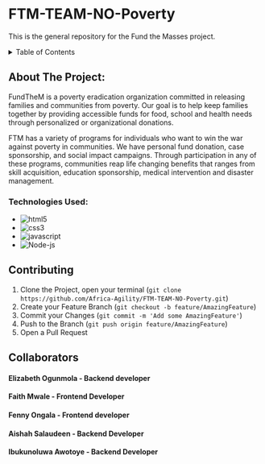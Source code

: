 # FTM-TEAM-NO-Poverty
This is the general repository for the Fund the Masses project.


<!-- TABLE OF CONTENTS -->
<details>
  <summary>Table of Contents</summary>
  <ol>
    <li>
      <a href="#about-the-project">About The Project</a>
      <ul>
        <li><a href="#technologies-used">Built With</a></li>  
        <li><a href="#contributing">Contributing</a></li>
        <li><a href="#collaborators">Collaborators</a></li>
      </ul>
    </li>
    <li>
      <a href="#how-to-use">How To use</a>
      <ul>
        <li></li>
      </ul>
    </li>
  </ol>
</details>


<!-- ABOUT THE PROJECT -->
## About The Project:

FundTheM is a poverty eradication organization committed in releasing families and communities from poverty. Our goal is to help keep families together by providing accessible funds for food, school and health needs through personalized or organizational donations.

FTM has a variety of programs for individuals who want to win the war against poverty in communities. We have personal fund donation, case sponsorship, and social impact campaigns. Through participation in any of these programs, communities reap life changing benefits that ranges from skill acquisition, education sponsorship, medical intervention and disaster management.



<!-- Technologies Used -->
### Technologies Used:

* ![html5](https://img.shields.io/badge/HTML5-E34F26?style=for-the-badge&logo=html5&logoColor=white)
* ![css3](https://img.shields.io/badge/CSS3-1572B6?style=for-the-badge&logo=css3&logoColor=white)
* ![javascript](https://img.shields.io/badge/JavaScript-F7DF1E?style=for-the-badge&logo=javascript&logoColor=black)
* ![Node-js](https://img.shields.io/badge/Node-js-092E20?style=for-the-badge&logo=nodejs&logoColor=white)

<!-- CONTRIBUTING -->
## Contributing


1. Clone the Project, open your terminal (`git clone https://github.com/Africa-Agility/FTM-TEAM-NO-Poverty.git`) 
2. Create your Feature Branch (`git checkout -b feature/AmazingFeature`)
3. Commit your Changes (`git commit -m 'Add some AmazingFeature'`)
4. Push to the Branch (`git push origin feature/AmazingFeature`)
5. Open a Pull Request

<!-- Collaborators -->
## Collaborators

  #### Elizabeth Ogunmola - Backend developer
  #### Faith Mwale - Frontend Developer
  #### Fenny Ongala - Frontend developer
  #### Aishah Salaudeen - Backend Developer
  #### Ibukunoluwa Awotoye - Backend Developer
